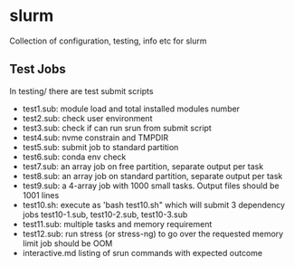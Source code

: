 # slurm

Collection of configuration, testing, info etc for slurm

## Test Jobs
 
In testing/ there are test submit scripts 

- test1.sub: module load and total installed modules number
- test2.sub: check user environment
- test3.sub: check if can run srun from submit script
- test4.sub: nvme constrain and TMPDIR
- test5.sub: submit job to standard partition
- test6.sub: conda env check
- test7.sub: an array job on free partition, separate output per task
- test8.sub: an array job on standard partition, separate output per task
- test9.sub: a 4-array job with 1000 small tasks. Output files should be 1001 lines
- test10.sh: execute as 'bash test10.sh" which will submit 3 dependency jobs
             test10-1.sub, test10-2.sub, test10-3.sub
- test11.sub: multiple tasks and memory requirement
- test12.sub: run stress (or stress-ng) to go over the requested memory limit 
              job should be OOM 
- interactive.md listing of srun commands with expected outcome
